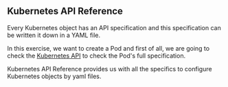 ## Kubernetes API Reference

Every Kubernetes object has an API specification and this specification can be written it down in a YAML file.

In this exercise, we want to create a Pod and first of all, we are going to check the [Kubernetes API](https://kubernetes.io/docs/reference/generated/kubernetes-api/v1.15/#pod-v1-core) to check the Pod's full specification.

Kubernetes API Reference provides us with all the specifics to configure Kubernetes objects by yaml files.